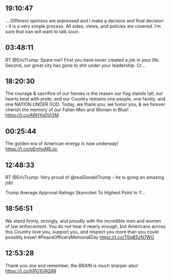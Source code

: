 ## 19:10:47
....Different opinions are expressed and I make a decisive and final decision - it is a very simple process. All sides, views, and policies are covered. I’m sure that Iran will want to talk soon.
## 03:48:11
RT @EricTrump: Spare me? First you have never created a job in your life. Second, our great city has gone to shit under your leadership. Cr…
## 18:20:30
The courage &amp; sacrifice of our heroes is the reason our flag stands tall, our hearts beat with pride, and our Country remains one people, one family, and one NATION UNDER GOD. Today, we thank you, we honor you, &amp; we forever cherish the memory of our Fallen Men and Women in Blue! https://t.co/ARHYgDVi3M
## 00:25:44
The golden era of American energy is now underway! https://t.co/gEmhoMlLoc
## 12:48:33
RT @EricTrump: Very proud of @realDonaldTrump - he is going an amazing job!

Trump Average Approval Ratings Skyrocket To Highest Point In Y…
## 18:56:51
We stand firmly, strongly, and proudly with the incredible men and women of law enforcement. You do not hear it nearly enough, but Americans across this Country love you, support you, and respect you more than you could possibly know! #PeaceOfficersMemorialDay https://t.co/T0qB5zN7WG
## 12:53:28
Thank you Joe and remember, the BRAIN is much sharper also! https://t.co/h1fG1GRQ99
